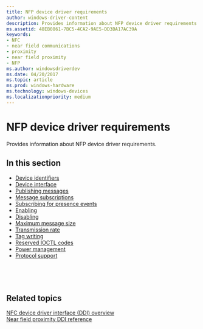 ```yaml
---
title: NFP device driver requirements
author: windows-driver-content
description: Provides information about NFP device driver requirements.
ms.assetid: 48EB0861-7BC5-4CA2-9AE5-DD3BA17AC39A
keywords:
- NFC
- near field communications
- proximity
- near field proximity
- NFP
ms.author: windowsdriverdev
ms.date: 04/20/2017
ms.topic: article
ms.prod: windows-hardware
ms.technology: windows-devices
ms.localizationpriority: medium
---
```


# NFP device driver requirements


Provides information about NFP device driver requirements.

## In this section


-   [Device identifiers](device-identifiers.md)
-   [Device interface](device-interface.md)
-   [Publishing messages](publication.md)
-   [Message subscriptions](message-subscriptions.md)
-   [Subscribing for presence events](subscribing-for-presence-events.md)
-   [Enabling](enabling.md)
-   [Disabling](disabling.md)
-   [Maximum message size](maximum-message-size.md)
-   [Transmission rate](transmission-rate.md)
-   [Tag writing](tag-writing.md)
-   [Reserved IOCTL codes](reserved-ioctl-codes.md)
-   [Power management](power-management.md)
-   [Protocol support](protocol-support.md)

 

 
## Related topics
[NFC device driver interface (DDI) overview](https://msdn.microsoft.com/library/windows/hardware/mt715815)  
[Near field proximity DDI reference](https://msdn.microsoft.com/library/windows/hardware/jj866056)  

